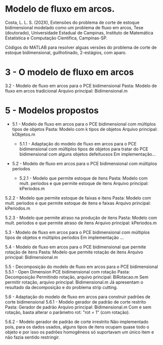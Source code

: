 # Modelo de fluxo em arcos.

Costa, L. L. S. (202X), Extensões do problema de corte de estoque bidimensional modelado como um problema de fluxo em arcos, Tese (doutorado), Universidade Estadual de Campinas, Instituto de Matemática Estatística e Computação Científica, Campinas-SP.

Códigos do MATLAB para resolver alguas versões do problema de corte de estoque bidimensional, guilhotinado, 2-estágios, com aparo.


# 3 - O modelo de fluxo em arcos

3.2 - Modelo de fluxo em arcos para o PCE bidimensional
Pasta: Modelo de fluxo em arcos tradicional
Arquivo principal: Bidimensional.m

# 5 - Modelos propostos

* 5.1 - Modelo de fluxo em arcos para o PCE bidimensional com múltiplos tipos de objetos
Pasta: Modelo com k tipos de objetos
Arquivo principal: kObjetos.m

  * 5.1.1 - Adaptação do modelo de fluxo em arcos para o PCE bidimensional com múltiplos tipos de objetos para tratar do PCE bidimensional com alguns objetos defeituosos
Em implementação...

* 5.2 - Modelo de fluxo em arcos para o PCE bidimensional com múltiplos períodos
  * 5.2.1 - Modelo que permite estoque de itens
  Pasta: Modelo com mult. periodos e que permite estoque de itens
  Arquivo principal: kPeriodos.m

5.2.2 - Modelo que permite estoque de faixas e itens
Pasta: Modelo com mult. periodos e que permite estoque de itens e faixas
Arquivo principal: kPeriodos.m

5.2.3 - Modelo que permite atraso na produção de itens
Pasta: Modelo com mult. periodos e que permite atraso de itens
Arquivo principal: kPeriodos.m

5.3 - Modelo de fluxo em arcos para o PCE bidimensional com múltiplos tipos de objetos e múltiplos períodos
Em implementação ...

5.4 - Modelo de fluxo em arcos para o PCE bidimensional que permite rotação de itens
Pasta: Modelo que permite rotação de itens
Arquivo principal: Bidimensional.m

5.5 - Decomposição do modelo de fluxo em arcos para o PCE bidimensional
5.5.1 - Open Dimension PCE bidimensional com rotação
Pasta: Decomposição
Permitindo rotação, arquivo principal: BiRotacao.m
Sem permitir rotação, arquivo principal: Bidimensional.m
Já apresentam o resultado da decomposição e do problema strip cutting.

5.6 - Adaptação do modelo de fluxo em arcos para construir padrões de corte bidimensional
5.6.1 - Modelo gerador de padrão de corte restrito
Pasta: Gerador de padrão
Arquivo principal: Bidimensional.m
Com e sem rotação, basta alterar o parâmetro rot: "rot = 1" (com rotação).

5.6.2 - Modelo gerador de padrão de corte irrestrito
Não implementado pois, para os dados usados, alguns tipos de itens ocupam quase todo o objeto e por isso os padrões homogêneos só suportavam um único item e não fazia sentido restringir.











